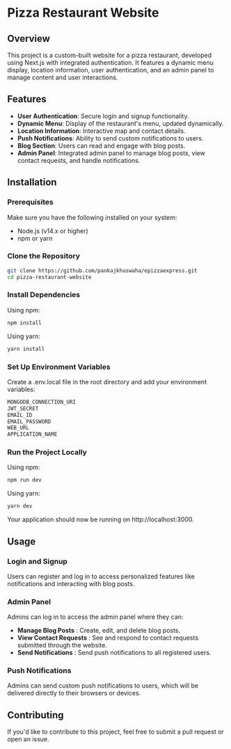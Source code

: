 # Pizza Restaurant Website

## Overview
This project is a custom-built website for a pizza restaurant, developed using Next.js with integrated authentication. It features a dynamic menu display, location information, user authentication, and an admin panel to manage content and user interactions.

## Features
* **User Authentication**: Secure login and signup functionality.
* **Dynamic Menu**: Display of the restaurant's menu, updated dynamically.
* **Location Information**: Interactive map and contact details.
* **Push Notifications**: Ability to send custom notifications to users.
* **Blog Section**: Users can read and engage with blog posts.
* **Admin Panel**: Integrated admin panel to manage blog posts, view contact requests, and handle notifications.

## Installation

### Prerequisites
Make sure you have the following installed on your system:
* Node.js (v14.x or higher)
* npm or yarn

### Clone the Repository
```bash
git clone https://github.com/pankajkhuswaha/epizzaexpress.git
cd pizza-restaurant-website
```

### Install Dependencies
Using npm:
```bash
npm install
```
Using yarn:
```bash
yarn install
```
### Set Up Environment Variables
Create a .env.local file in the root directory and add your environment variables:
```bash
MONGODB_CONNECTION_URI
JWT_SECRET
EMAIL_ID
EMAIL_PASSWORD
WEB_URL
APPLICATION_NAME
```
### Run the Project Locally
Using npm:
```bash
npm run dev
```
Using yarn:
```bash
yarn dev
```
Your application should now be running on http://localhost:3000.

## Usage
### Login and Signup
Users can register and log in to access personalized features like notifications and interacting with blog posts.

### Admin Panel
Admins can log in to access the admin panel where they can:

* **Manage Blog Posts** : Create, edit, and delete blog posts.
* **View Contact Requests** : See and respond to contact requests submitted through the website.
* **Send Notifications** : Send push notifications to all registered users.

### Push Notifications
Admins can send custom push notifications to users, which will be delivered directly to their browsers or devices.

## Contributing
If you'd like to contribute to this project, feel free to submit a pull request or open an issue.

